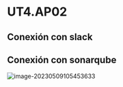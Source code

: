 # UT4.AP02

## Conexión con slack



## Conexión con sonarqube

![image-20230509105453633](C:\Users\pablo\AppData\Roaming\Typora\typora-user-images\image-20230509105453633.png)